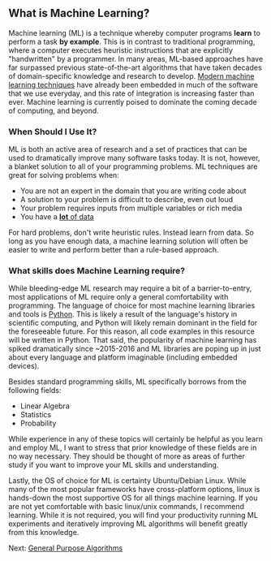 ## What is Machine Learning?

Machine learning (ML) is a technique whereby computer programs **learn** to perform a task **by example**. This is in contrast to traditional programming, where a computer executes heuristic instructions that are explicitly "handwritten" by a programmer. In many areas, ML-based approaches have far surpassed previous state-of-the-art algorithms that have taken decades of domain-specific knowledge and research to develop. [Modern machine learning techniques](neural-networks-and-deep-learning.html) have already been embedded in much of the software that we use everyday, and this rate of integration is increasing faster than ever. Machine learning is currently poised to dominate the coming decade of computing, and beyond. 

### When Should I Use It?

ML is both an active area of research and a set of practices that can be used to dramatically improve many software tasks today. It is not, however, a blanket solution to all of your programming problems. ML techniques are great for solving problems when:

- You are not an expert in the domain that you are writing code about
- A solution to your problem is difficult to describe, even out loud
- Your problem requires inputs from multiple variables or rich media
- You have a [**lot** of data](data-is-key.html)

For hard problems, don't write heuristic rules. Instead learn from data. So long as you have enough data, a machine learning solution will often be easier to write and perform better than a rule-based approach.

### What skills does Machine Learning require?

While bleeding-edge ML research may require a bit of a barrier-to-entry, most applications of ML require only a general comfortability with programming. The language of choice for most machine learning libraries and tools is [Python](https://learnxinyminutes.com/docs/python/). This is likely a result of the language's history in scientific computing, and Python will likely remain dominant in the field for the foreseeable future. For this reason, all code examples in this resource will be written in Python. That said, the popularity of machine learning has spiked dramatically since ~2015-2016 and ML libraries are poping up in just about every language and platform imaginable (including embedded devices).

Besides standard programming skills, ML specifically borrows from the following fields:

- Linear Algebra
- Statistics
- Probability

While experience in any of these topics will certainly be helpful as you learn and employ ML, I want to stress that prior knowledge of these fields are in no way necessary. They should be thought of more as areas of further study if you want to improve your ML skills and understanding.

Lastly, the OS of choice for ML is certainty Ubuntu/Debian Linux. While many of the most popular frameworks have cross-platform options, linux is hands-down the most supportive OS for all things machine learning. If you are not yet comfortable with basic linux/unix commands, I recommend learning. While it is not required, you will find your productivity running ML experiments and iteratively improving ML algorithms will benefit greatly from this knowledge.

Next: [General Purpose Algorithms](general-purpose-algorithms.html)
